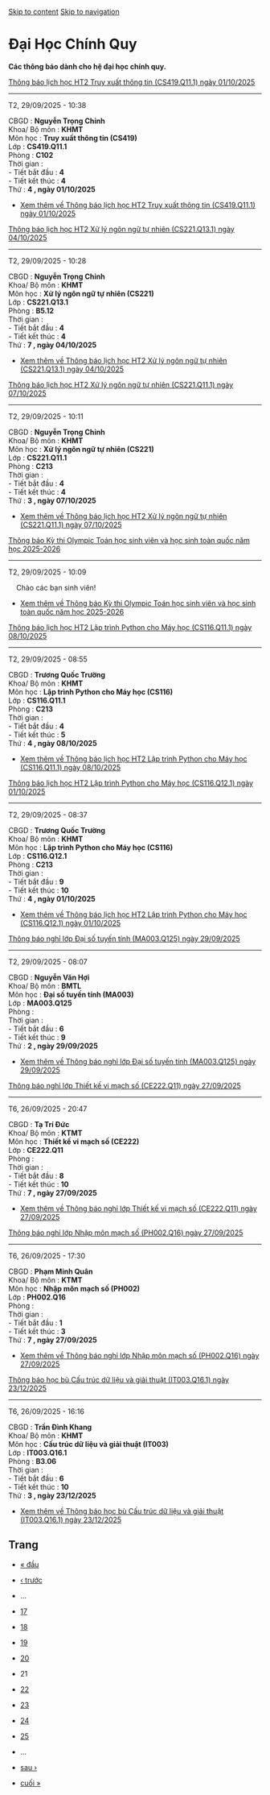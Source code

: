 [Skip to content](https://daa.uit.edu.vn/thongbaochinhquy?page=20#main)
 [Skip to navigation](https://daa.uit.edu.vn/thongbaochinhquy?page=20#main-nav)

Đại Học Chính Quy
=================

**Các thông báo dành cho hệ đại học chính quy.**

[Thông báo lịch học HT2 Truy xuất thông tin (CS419.Q11.1) ngày 01/10/2025](https://daa.uit.edu.vn/node/36562)

--------------------------------------------------------------------------------------------------------------

T2, 29/09/2025 - 10:38

CBGD : **Nguyễn Trọng Chỉnh**  
Khoa/ Bộ môn : **KHMT**  
Môn học : **Truy xuất thông tin (CS419)**  
Lớp : **CS419.Q11.1**  
Phòng : **C102**  
Thời gian :  
\- Tiết bắt đầu : **4**  
\- Tiết kết thúc : **4**  
Thứ : **4 , ngày 01/10/2025**

*   [Xem thêm về Thông báo lịch học HT2 Truy xuất thông tin (CS419.Q11.1) ngày 01/10/2025](https://daa.uit.edu.vn/node/36562 "Thông báo lịch học HT2 Truy xuất thông tin (CS419.Q11.1) ngày 01/10/2025")
    

[Thông báo lịch học HT2 Xử lý ngôn ngữ tự nhiên (CS221.Q13.1) ngày 04/10/2025](https://daa.uit.edu.vn/node/36561)

------------------------------------------------------------------------------------------------------------------

T2, 29/09/2025 - 10:28

CBGD : **Nguyễn Trọng Chỉnh**  
Khoa/ Bộ môn : **KHMT**  
Môn học : **Xử lý ngôn ngữ tự nhiên (CS221)**  
Lớp : **CS221.Q13.1**  
Phòng : **B5.12**  
Thời gian :  
\- Tiết bắt đầu : **4**  
\- Tiết kết thúc : **4**  
Thứ : **7 , ngày 04/10/2025**

*   [Xem thêm về Thông báo lịch học HT2 Xử lý ngôn ngữ tự nhiên (CS221.Q13.1) ngày 04/10/2025](https://daa.uit.edu.vn/node/36561 "Thông báo lịch học HT2 Xử lý ngôn ngữ tự nhiên (CS221.Q13.1) ngày 04/10/2025")
    

[Thông báo lịch học HT2 Xử lý ngôn ngữ tự nhiên (CS221.Q11.1) ngày 07/10/2025](https://daa.uit.edu.vn/node/36560)

------------------------------------------------------------------------------------------------------------------

T2, 29/09/2025 - 10:11

CBGD : **Nguyễn Trọng Chỉnh**  
Khoa/ Bộ môn : **KHMT**  
Môn học : **Xử lý ngôn ngữ tự nhiên (CS221)**  
Lớp : **CS221.Q11.1**  
Phòng : **C213**  
Thời gian :  
\- Tiết bắt đầu : **4**  
\- Tiết kết thúc : **4**  
Thứ : **3 , ngày 07/10/2025**

*   [Xem thêm về Thông báo lịch học HT2 Xử lý ngôn ngữ tự nhiên (CS221.Q11.1) ngày 07/10/2025](https://daa.uit.edu.vn/node/36560 "Thông báo lịch học HT2 Xử lý ngôn ngữ tự nhiên (CS221.Q11.1) ngày 07/10/2025")
    

[Thông báo Kỳ thi Olympic Toán học sinh viên và học sinh toàn quốc năm học 2025-2026](https://daa.uit.edu.vn/thong-bao-ky-thi-olympic-toan-hoc-sinh-vien-va-hoc-sinh-toan-quoc-nam-hoc-2025-2026)

--------------------------------------------------------------------------------------------------------------------------------------------------------------------------------------------------

T2, 29/09/2025 - 10:09

    Chào các bạn sinh viên!

*   [Xem thêm về Thông báo Kỳ thi Olympic Toán học sinh viên và học sinh toàn quốc năm học 2025-2026](https://daa.uit.edu.vn/thong-bao-ky-thi-olympic-toan-hoc-sinh-vien-va-hoc-sinh-toan-quoc-nam-hoc-2025-2026 "Thông báo Kỳ thi Olympic Toán học sinh viên và học sinh toàn quốc năm học 2025-2026")
    

[Thông báo lịch học HT2 Lập trình Python cho Máy học (CS116.Q11.1) ngày 08/10/2025](https://daa.uit.edu.vn/node/36558)

-----------------------------------------------------------------------------------------------------------------------

T2, 29/09/2025 - 08:55

CBGD : **Trương Quốc Trường**  
Khoa/ Bộ môn : **KHMT**  
Môn học : **Lập trình Python cho Máy học (CS116)**  
Lớp : **CS116.Q11.1**  
Phòng : **C213**  
Thời gian :  
\- Tiết bắt đầu : **4**  
\- Tiết kết thúc : **5**  
Thứ : **4 , ngày 08/10/2025**

*   [Xem thêm về Thông báo lịch học HT2 Lập trình Python cho Máy học (CS116.Q11.1) ngày 08/10/2025](https://daa.uit.edu.vn/node/36558 "Thông báo lịch học HT2 Lập trình Python cho Máy học (CS116.Q11.1) ngày 08/10/2025")
    

[Thông báo lịch học HT2 Lập trình Python cho Máy học (CS116.Q12.1) ngày 01/10/2025](https://daa.uit.edu.vn/node/36557)

-----------------------------------------------------------------------------------------------------------------------

T2, 29/09/2025 - 08:37

CBGD : **Trương Quốc Trường**  
Khoa/ Bộ môn : **KHMT**  
Môn học : **Lập trình Python cho Máy học (CS116)**  
Lớp : **CS116.Q12.1**  
Phòng : **C213**  
Thời gian :  
\- Tiết bắt đầu : **9**  
\- Tiết kết thúc : **10**  
Thứ : **4 , ngày 01/10/2025**

*   [Xem thêm về Thông báo lịch học HT2 Lập trình Python cho Máy học (CS116.Q12.1) ngày 01/10/2025](https://daa.uit.edu.vn/node/36557 "Thông báo lịch học HT2 Lập trình Python cho Máy học (CS116.Q12.1) ngày 01/10/2025")
    

[Thông báo nghỉ lớp Đại số tuyến tính (MA003.Q125) ngày 29/09/2025](https://daa.uit.edu.vn/node/36556)

-------------------------------------------------------------------------------------------------------

T2, 29/09/2025 - 08:07

CBGD : **Nguyễn Văn Hợi**  
Khoa/ Bộ môn : **BMTL**  
Môn học : **Đại số tuyến tính (MA003)**  
Lớp : **MA003.Q125**  
Phòng :  
Thời gian :  
\- Tiết bắt đầu : **6**  
\- Tiết kết thúc : **9**  
Thứ : **2 , ngày 29/09/2025**

*   [Xem thêm về Thông báo nghỉ lớp Đại số tuyến tính (MA003.Q125) ngày 29/09/2025](https://daa.uit.edu.vn/node/36556 "Thông báo nghỉ lớp Đại số tuyến tính (MA003.Q125) ngày 29/09/2025")
    

[Thông báo nghỉ lớp Thiết kế vi mạch số (CE222.Q11) ngày 27/09/2025](https://daa.uit.edu.vn/node/36554)

--------------------------------------------------------------------------------------------------------

T6, 26/09/2025 - 20:47

CBGD : **Tạ Trí Đức**  
Khoa/ Bộ môn : **KTMT**  
Môn học : **Thiết kế vi mạch số (CE222)**  
Lớp : **CE222.Q11**  
Phòng :  
Thời gian :  
\- Tiết bắt đầu : **8**  
\- Tiết kết thúc : **10**  
Thứ : **7 , ngày 27/09/2025**

*   [Xem thêm về Thông báo nghỉ lớp Thiết kế vi mạch số (CE222.Q11) ngày 27/09/2025](https://daa.uit.edu.vn/node/36554 "Thông báo nghỉ lớp Thiết kế vi mạch số (CE222.Q11) ngày 27/09/2025")
    

[Thông báo nghỉ lớp Nhập môn mạch số (PH002.Q16) ngày 27/09/2025](https://daa.uit.edu.vn/node/36553)

-----------------------------------------------------------------------------------------------------

T6, 26/09/2025 - 17:30

CBGD : **Phạm Minh Quân**  
Khoa/ Bộ môn : **KTMT**  
Môn học : **Nhập môn mạch số (PH002)**  
Lớp : **PH002.Q16**  
Phòng :  
Thời gian :  
\- Tiết bắt đầu : **1**  
\- Tiết kết thúc : **3**  
Thứ : **7 , ngày 27/09/2025**

*   [Xem thêm về Thông báo nghỉ lớp Nhập môn mạch số (PH002.Q16) ngày 27/09/2025](https://daa.uit.edu.vn/node/36553 "Thông báo nghỉ lớp Nhập môn mạch số (PH002.Q16) ngày 27/09/2025")
    

[Thông báo học bù Cấu trúc dữ liệu và giải thuật (IT003.Q16.1) ngày 23/12/2025](https://daa.uit.edu.vn/node/36550)

-------------------------------------------------------------------------------------------------------------------

T6, 26/09/2025 - 16:16

CBGD : **Trần Đình Khang**  
Khoa/ Bộ môn : **KHMT**  
Môn học : **Cấu trúc dữ liệu và giải thuật (IT003)**  
Lớp : **IT003.Q16.1**  
Phòng : **B3.06**  
Thời gian :  
\- Tiết bắt đầu : **6**  
\- Tiết kết thúc : **10**  
Thứ : **3 , ngày 23/12/2025**

*   [Xem thêm về Thông báo học bù Cấu trúc dữ liệu và giải thuật (IT003.Q16.1) ngày 23/12/2025](https://daa.uit.edu.vn/node/36550 "Thông báo học bù Cấu trúc dữ liệu và giải thuật (IT003.Q16.1) ngày 23/12/2025")
    

Trang
-----

*   [« đầu](https://daa.uit.edu.vn/thongbaochinhquy "Đến trang đầu tiên")
    
*   [‹ trước](https://daa.uit.edu.vn/thongbaochinhquy?page=19 "Đến trang kế trước")
    
*   …
*   [17](https://daa.uit.edu.vn/thongbaochinhquy?page=16 "Đến trang 17")
    
*   [18](https://daa.uit.edu.vn/thongbaochinhquy?page=17 "Đến trang 18")
    
*   [19](https://daa.uit.edu.vn/thongbaochinhquy?page=18 "Đến trang 19")
    
*   [20](https://daa.uit.edu.vn/thongbaochinhquy?page=19 "Đến trang 20")
    
*   21
*   [22](https://daa.uit.edu.vn/thongbaochinhquy?page=21 "Đến trang 22")
    
*   [23](https://daa.uit.edu.vn/thongbaochinhquy?page=22 "Đến trang 23")
    
*   [24](https://daa.uit.edu.vn/thongbaochinhquy?page=23 "Đến trang 24")
    
*   [25](https://daa.uit.edu.vn/thongbaochinhquy?page=24 "Đến trang 25")
    
*   …
*   [sau ›](https://daa.uit.edu.vn/thongbaochinhquy?page=21 "Đến trang kế sau")
    
*   [cuối »](https://daa.uit.edu.vn/thongbaochinhquy?page=1907 "Đến trang cuối cùng")